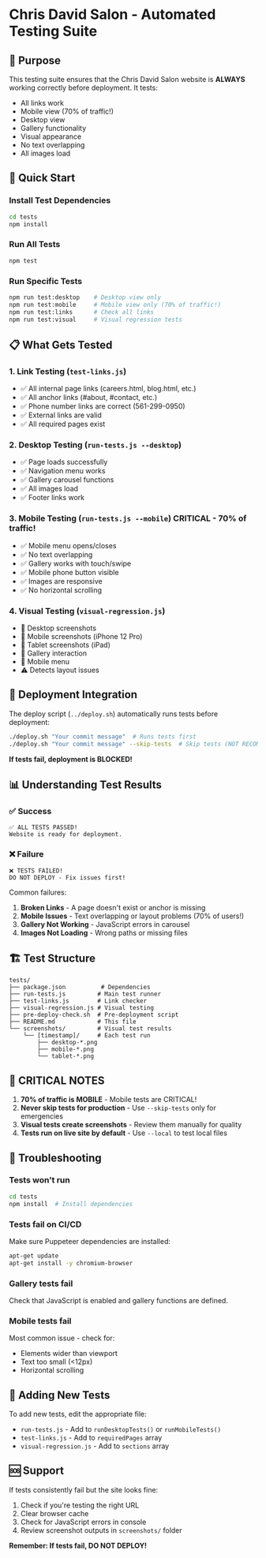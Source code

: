 # Chris David Salon - Automated Testing Suite

## 🎯 Purpose

This testing suite ensures that the Chris David Salon website is **ALWAYS** working correctly before deployment. It tests:
- All links work
- Mobile view (70% of traffic!)  
- Desktop view
- Gallery functionality
- Visual appearance
- No text overlapping
- All images load

## 🚀 Quick Start

### Install Test Dependencies
```bash
cd tests
npm install
```

### Run All Tests
```bash
npm test
```

### Run Specific Tests
```bash
npm run test:desktop    # Desktop view only
npm run test:mobile     # Mobile view only (70% of traffic!)
npm run test:links      # Check all links
npm run test:visual     # Visual regression tests
```

## 📋 What Gets Tested

### 1. Link Testing (`test-links.js`)
- ✅ All internal page links (careers.html, blog.html, etc.)
- ✅ All anchor links (#about, #contact, etc.)
- ✅ Phone number links are correct (561-299-0950)
- ✅ External links are valid
- ✅ All required pages exist

### 2. Desktop Testing (`run-tests.js --desktop`)
- ✅ Page loads successfully
- ✅ Navigation menu works
- ✅ Gallery carousel functions
- ✅ All images load
- ✅ Footer links work

### 3. Mobile Testing (`run-tests.js --mobile`) **CRITICAL - 70% of traffic!**
- ✅ Mobile menu opens/closes
- ✅ No text overlapping
- ✅ Gallery works with touch/swipe
- ✅ Mobile phone button visible
- ✅ Images are responsive
- ✅ No horizontal scrolling

### 4. Visual Testing (`visual-regression.js`)
- 📸 Desktop screenshots
- 📸 Mobile screenshots (iPhone 12 Pro)
- 📸 Tablet screenshots (iPad)
- 📸 Gallery interaction
- 📸 Mobile menu
- ⚠️ Detects layout issues

## 🔧 Deployment Integration

The deploy script (`../deploy.sh`) automatically runs tests before deployment:

```bash
./deploy.sh "Your commit message"  # Runs tests first
./deploy.sh "Your commit message" --skip-tests  # Skip tests (NOT RECOMMENDED!)
```

**If tests fail, deployment is BLOCKED!**

## 📊 Understanding Test Results

### ✅ Success
```
✅ ALL TESTS PASSED!
Website is ready for deployment.
```

### ❌ Failure
```
❌ TESTS FAILED!
DO NOT DEPLOY - Fix issues first!
```

Common failures:
1. **Broken Links** - A page doesn't exist or anchor is missing
2. **Mobile Issues** - Text overlapping or layout problems (70% of users!)
3. **Gallery Not Working** - JavaScript errors in carousel
4. **Images Not Loading** - Wrong paths or missing files

## 🏗️ Test Structure

```
tests/
├── package.json          # Dependencies
├── run-tests.js         # Main test runner
├── test-links.js        # Link checker
├── visual-regression.js # Visual testing
├── pre-deploy-check.sh  # Pre-deployment script
├── README.md            # This file
└── screenshots/         # Visual test results
    └── [timestamp]/     # Each test run
        ├── desktop-*.png
        ├── mobile-*.png
        └── tablet-*.png
```

## 🚨 CRITICAL NOTES

1. **70% of traffic is MOBILE** - Mobile tests are CRITICAL!
2. **Never skip tests for production** - Use `--skip-tests` only for emergencies
3. **Visual tests create screenshots** - Review them manually for quality
4. **Tests run on live site by default** - Use `--local` to test local files

## 🐛 Troubleshooting

### Tests won't run
```bash
cd tests
npm install  # Install dependencies
```

### Tests fail on CI/CD
Make sure Puppeteer dependencies are installed:
```bash
apt-get update
apt-get install -y chromium-browser
```

### Gallery tests fail
Check that JavaScript is enabled and gallery functions are defined.

### Mobile tests fail
Most common issue - check for:
- Elements wider than viewport
- Text too small (<12px)
- Horizontal scrolling

## 📝 Adding New Tests

To add new tests, edit the appropriate file:
- `run-tests.js` - Add to `runDesktopTests()` or `runMobileTests()`
- `test-links.js` - Add to `requiredPages` array
- `visual-regression.js` - Add to `sections` array

## 🆘 Support

If tests consistently fail but the site looks fine:
1. Check if you're testing the right URL
2. Clear browser cache
3. Check for JavaScript errors in console
4. Review screenshot outputs in `screenshots/` folder

**Remember: If tests fail, DO NOT DEPLOY!**